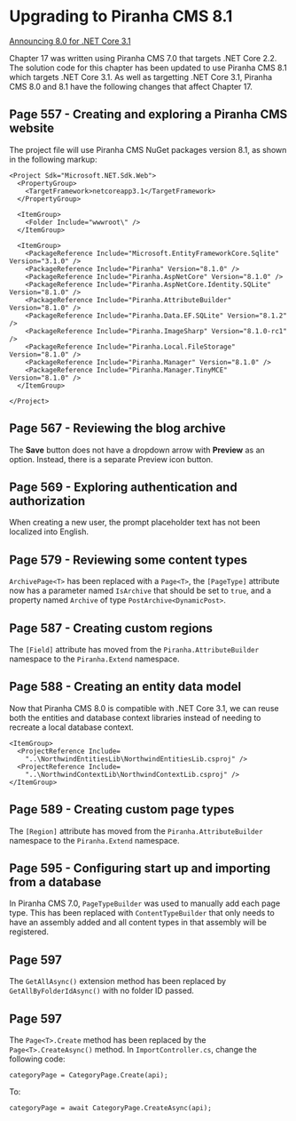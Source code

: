 # Upgrading to Piranha CMS 8.1
[Announcing 8.0 for .NET Core 3.1](http://piranhacms.org/blog/announcing-80-for-net-core-31)

Chapter 17 was written using Piranha CMS 7.0 that targets .NET Core 2.2. The solution code for this chapter has been updated to use Piranha CMS 8.1 which targets .NET Core 3.1. As well as targetting .NET Core 3.1, Piranha CMS 8.0 and 8.1 have the following changes that affect Chapter 17.
## Page 557 - Creating and exploring a Piranha CMS website
The project file will use Piranha CMS NuGet packages version 8.1, as shown in the following markup:
```
<Project Sdk="Microsoft.NET.Sdk.Web">
  <PropertyGroup>
    <TargetFramework>netcoreapp3.1</TargetFramework>
  </PropertyGroup>

  <ItemGroup>
    <Folder Include="wwwroot\" />
  </ItemGroup>

  <ItemGroup>
    <PackageReference Include="Microsoft.EntityFrameworkCore.Sqlite" Version="3.1.0" />
    <PackageReference Include="Piranha" Version="8.1.0" />
    <PackageReference Include="Piranha.AspNetCore" Version="8.1.0" />
    <PackageReference Include="Piranha.AspNetCore.Identity.SQLite" Version="8.1.0" />
    <PackageReference Include="Piranha.AttributeBuilder" Version="8.1.0" />
    <PackageReference Include="Piranha.Data.EF.SQLite" Version="8.1.2" />
    <PackageReference Include="Piranha.ImageSharp" Version="8.1.0-rc1" />
    <PackageReference Include="Piranha.Local.FileStorage" Version="8.1.0" />
    <PackageReference Include="Piranha.Manager" Version="8.1.0" />
    <PackageReference Include="Piranha.Manager.TinyMCE" Version="8.1.0" />
  </ItemGroup>

</Project>
```
## Page 567 - Reviewing the blog archive
The **Save** button does not have a dropdown arrow with **Preview** as an option. Instead, there is a separate Preview icon button.
## Page 569 - Exploring authentication and authorization
When creating a new user, the prompt placeholder text has not been localized into English.
## Page 579 - Reviewing some content types
`ArchivePage<T>` has been replaced with a `Page<T>`, the `[PageType]` attribute now has a parameter named `IsArchive` that should be set to `true`, and a property named `Archive` of type `PostArchive<DynamicPost>`. 
## Page 587 - Creating custom regions
The `[Field]` attribute has moved from the `Piranha.AttributeBuilder` namespace to the `Piranha.Extend` namespace.
## Page 588 - Creating an entity data model
Now that Piranha CMS 8.0 is compatible with .NET Core 3.1, we can reuse both the entities and database context libraries instead of needing to recreate a local database context.
```
<ItemGroup>
  <ProjectReference Include=
    "..\NorthwindEntitiesLib\NorthwindEntitiesLib.csproj" />
  <ProjectReference Include=
    "..\NorthwindContextLib\NorthwindContextLib.csproj" />
</ItemGroup>
```
## Page 589 - Creating custom page types
The `[Region]` attribute has moved from the `Piranha.AttributeBuilder` namespace to the `Piranha.Extend` namespace.
## Page 595 - Configuring start up and importing from a database
In Piranha CMS 7.0, `PageTypeBuilder` was used to manually add each page type. This has been replaced with `ContentTypeBuilder` that only needs to have an assembly added and all content types in that assembly will be registered.
## Page 597
The `GetAllAsync()` extension method has been replaced by `GetAllByFolderIdAsync()` with no folder ID passed.
## Page 597
The `Page<T>.Create` method has been replaced by the `Page<T>.CreateAsync()` method. In `ImportController.cs`, change the following code:
```
categoryPage = CategoryPage.Create(api);
```
To:
```
categoryPage = await CategoryPage.CreateAsync(api);
```
